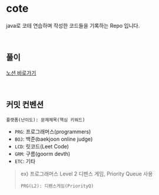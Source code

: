# cote

java로 코테 연습하며 작성한 코드들을 기록하는 Repo 입니다.

<br/>

## 풀이

[노션 바로가기](https://dev-yeim.notion.site/b6e09d31a73c4dcb97e03eada7a76fd5?v=20e64a151f634db381a8e17d413678bd) 

<br/>

## 커밋 컨벤션

```
플랫폼(난이도): 문제제목(핵심 키워드)  
```

- `PRG`: 프로그래머스(programmers)
- `BOJ`: 백준(baekjoon online judge)
- `LCD`: 릿코드(Leet Code)
- `GRM`: 구름(goorm devth)
- `ETC`: 기타  

> ex) 프로그래머스 Level 2 디펜스 게임, Priority Queue 사용
> ```
> PRG(L2): 디펜스게임(PriorityQ)
> ```
